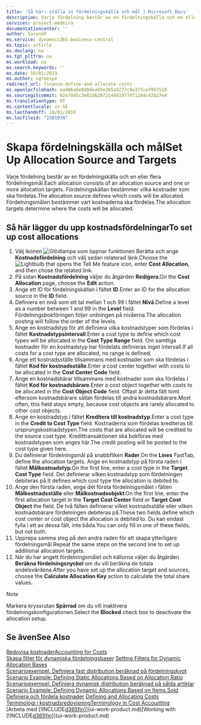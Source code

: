 ```yaml
---
title: 'Så här: ställa in fördelningskälla och mål | Microsoft Docs'
description: Varje fördelning består av en fördelningskälla och en eller flera fördelningsmål. Fördelningskällan bestämmer vilka kostnader som ska fördelas. Fördelningsmålen bestämmer vart kostnaderna ska fördelas.
services: project-madeira
documentationcenter: ''
author: SorenGP
ms.service: dynamics365-business-central
ms.topic: article
ms.devlang: na
ms.tgt_pltfrm: na
ms.workload: na
ms.search.keywords: ''
ms.date: 10/01/2019
ms.author: sgroespe
redirect_url: finance-define-and-allocate-costs
ms.openlocfilehash: ea906a6e8d0dea93e265a4277c9e37fcef95f510
ms.sourcegitcommit: 02e704bc3e01d62072144919774f1244c42827e4
ms.translationtype: HT
ms.contentlocale: sv-SE
ms.lasthandoff: 10/01/2019
ms.locfileid: "2301939"
---
```

# <a name="set-up-allocation-source-and-targets"></a><span data-ttu-id="b7e1c-105">Skapa fördelningskälla och mål</span><span class="sxs-lookup"><span data-stu-id="b7e1c-105">Set Up Allocation Source and Targets</span></span>
<span data-ttu-id="b7e1c-106">Varje fördelning består av en fördelningskälla och en eller flera fördelningsmål.</span><span class="sxs-lookup"><span data-stu-id="b7e1c-106">Each allocation consists of an allocation source and one or more allocation targets.</span></span> <span data-ttu-id="b7e1c-107">Fördelningskällan bestämmer vilka kostnader som ska fördelas.</span><span class="sxs-lookup"><span data-stu-id="b7e1c-107">The allocation source defines which costs will be allocated.</span></span> <span data-ttu-id="b7e1c-108">Fördelningsmålen bestämmer vart kostnaderna ska fördelas.</span><span class="sxs-lookup"><span data-stu-id="b7e1c-108">The allocation targets determine where the costs will be allocated.</span></span>  

## <a name="to-set-up-cost-allocations"></a><span data-ttu-id="b7e1c-109">Så här lägger du upp kostnadsfördelningar</span><span class="sxs-lookup"><span data-stu-id="b7e1c-109">To set up cost allocations</span></span>  
1.  <span data-ttu-id="b7e1c-110">Välj ikonen ![Glödlampa som öppnar funktionen Berätta](media/ui-search/search_small.png "Berätta vad du vill göra") och ange **Kostnadsfördelning** och välj sedan relaterad länk.</span><span class="sxs-lookup"><span data-stu-id="b7e1c-110">Choose the ![Lightbulb that opens the Tell Me feature](media/ui-search/search_small.png "Tell me what you want to do") icon, enter **Cost Allocation**, and then chose the related link.</span></span>  
2.  <span data-ttu-id="b7e1c-111">På sidan **Kostnadsfördelning** väljer du åtgärden **Redigera**.</span><span class="sxs-lookup"><span data-stu-id="b7e1c-111">On the **Cost Allocation** page, choose the **Edit** action.</span></span>  
3.  <span data-ttu-id="b7e1c-112">Ange ett ID för fördelningskällan i fältet **ID**.</span><span class="sxs-lookup"><span data-stu-id="b7e1c-112">Enter an ID for the allocation source in the **ID** field.</span></span>  
4.  <span data-ttu-id="b7e1c-113">Definiera en nivå som ett tal mellan 1 och 99 i fältet **Nivå**.</span><span class="sxs-lookup"><span data-stu-id="b7e1c-113">Define a level as a number between 1 and 99 in the **Level** field.</span></span> <span data-ttu-id="b7e1c-114">Fördelningsbokföringen följer ordningen på nivåerna.</span><span class="sxs-lookup"><span data-stu-id="b7e1c-114">The allocation posting will follow the order of the levels.</span></span>  
5.  <span data-ttu-id="b7e1c-115">Ange en kostnadstyp för att definiera vilka kostnadstyper som fördelas i fältet **Kostnadstypsintervall**.</span><span class="sxs-lookup"><span data-stu-id="b7e1c-115">Enter a cost type to define which cost types will be allocated in the **Cost Type Range** field.</span></span> <span data-ttu-id="b7e1c-116">Om samtliga kostnader för en kostnadstyp har fördelats definieras inget intervall.</span><span class="sxs-lookup"><span data-stu-id="b7e1c-116">If all costs for a cost type are allocated, no range is defined.</span></span>  
6.  <span data-ttu-id="b7e1c-117">Ange ett kostnadsställe tillsammans med kostnader som ska fördelas i fältet **Kod för kostnadsställe**.</span><span class="sxs-lookup"><span data-stu-id="b7e1c-117">Enter a cost center together with costs to be allocated in the **Cost Center Code** field.</span></span>  
7.  <span data-ttu-id="b7e1c-118">Ange en kostnadsbärar tillsammans med kostnader som ska fördelas i fältet **Kod för kostnadsbärare**.</span><span class="sxs-lookup"><span data-stu-id="b7e1c-118">Enter a cost object together with costs to be allocated in the **Cost Object Code** field.</span></span> <span data-ttu-id="b7e1c-119">Oftast är detta fält tomt eftersom kostnadsbärare sällan fördelas till andra kostnadsbärare.</span><span class="sxs-lookup"><span data-stu-id="b7e1c-119">Most often, this field stays empty, because cost objects are rarely allocated to other cost objects.</span></span>  
8.  <span data-ttu-id="b7e1c-120">Ange en kostnadstyp i fältet **Kreditera till kostnadstyp**.</span><span class="sxs-lookup"><span data-stu-id="b7e1c-120">Enter a cost type in the **Credit to Cost Type** field.</span></span> <span data-ttu-id="b7e1c-121">Kostnaderna som fördelas krediteras till ursprungskostnadstypen.</span><span class="sxs-lookup"><span data-stu-id="b7e1c-121">The costs that are allocated will be credited to the source cost type.</span></span> <span data-ttu-id="b7e1c-122">Kredittransaktionen ska bokföras med kostnadstypen som anges här.</span><span class="sxs-lookup"><span data-stu-id="b7e1c-122">The credit posting will be posted to the cost type given here.</span></span>  
9. <span data-ttu-id="b7e1c-123">Du definierar fördelningsmål på snabbfliken **Rader**.</span><span class="sxs-lookup"><span data-stu-id="b7e1c-123">On the **Lines** FastTab, define the allocation targets.</span></span> <span data-ttu-id="b7e1c-124">Ange en kostnadstyp på första raden i fältet **Målkostnadstyp**.</span><span class="sxs-lookup"><span data-stu-id="b7e1c-124">On the first line, enter a cost type in the **Target Cost Type** field.</span></span> <span data-ttu-id="b7e1c-125">Det definierar vilken kostnadstyp som fördelningen debiteras på.</span><span class="sxs-lookup"><span data-stu-id="b7e1c-125">It defines which cost type the allocation is debited to.</span></span>  
10. <span data-ttu-id="b7e1c-126">Ange den första raden, ange det första fördelningsmålet i fälten **Målkostnadsställe** eller **Målkostnadsobjekt**.</span><span class="sxs-lookup"><span data-stu-id="b7e1c-126">On the first line, enter the first allocation target in the **Target Cost Center** field or **Target Cost Object** the field.</span></span> <span data-ttu-id="b7e1c-127">De två fälten definierar vilket kostnadsställe eller vilken kostnadsbärare fördelningen debiteras på.</span><span class="sxs-lookup"><span data-stu-id="b7e1c-127">These two fields define which cost center or cost object the allocation is debited to.</span></span> <span data-ttu-id="b7e1c-128">Du kan endast fylla i ett av dessa fält, inte båda.</span><span class="sxs-lookup"><span data-stu-id="b7e1c-128">You can only fill in one of these fields, but not both.</span></span>  
11. <span data-ttu-id="b7e1c-129">Upprepa samma steg på den andra raden för att skapa ytterligare fördelningsmål.</span><span class="sxs-lookup"><span data-stu-id="b7e1c-129">Repeat the same steps on the second line to set up additional allocation targets.</span></span>  
12. <span data-ttu-id="b7e1c-130">När du har angett fördelningsmålet och källorna väljer du åtgärden **Beräkna fördelningsnyckel** om du vill beräkna de totala andelsvärdena.</span><span class="sxs-lookup"><span data-stu-id="b7e1c-130">After you have set up the allocation target and sources, choose the **Calculate Allocation Key** action to calculate the total share values.</span></span>  

> [!NOTE]  
>  <span data-ttu-id="b7e1c-131">Markera kryssrutan **Spärrad** om du vill inaktivera fördelningskonfigurationen.</span><span class="sxs-lookup"><span data-stu-id="b7e1c-131">Select the **Blocked** check box to deactivate the allocation setup.</span></span>  

## <a name="see-also"></a><span data-ttu-id="b7e1c-132">Se även</span><span class="sxs-lookup"><span data-stu-id="b7e1c-132">See Also</span></span>  
[<span data-ttu-id="b7e1c-133">Redovisa kostnader</span><span class="sxs-lookup"><span data-stu-id="b7e1c-133">Accounting for Costs</span></span>](finance-manage-cost-accounting.md)  
 <span data-ttu-id="b7e1c-134">[Skapa filter för dynamiska fördelningsbaser](finance-setting-filters-for-dynamic-allocation-bases.md) </span><span class="sxs-lookup"><span data-stu-id="b7e1c-134">[Setting Filters for Dynamic Allocation Bases](finance-setting-filters-for-dynamic-allocation-bases.md) </span></span>  
 <span data-ttu-id="b7e1c-135">[Scenarioexempel: Definiera fast distribution beräknad på fördelningskvot](finance-scenario-example-defining-static-allocations-based-on-allocation-ratio.md) </span><span class="sxs-lookup"><span data-stu-id="b7e1c-135">[Scenario Example: Defining Static Allocations Based on Allocation Ratio](finance-scenario-example-defining-static-allocations-based-on-allocation-ratio.md) </span></span>  
 <span data-ttu-id="b7e1c-136">[Scenarioexempel: Definiera dynamisk distribution beräknad på sålda artiklar](finance-scenario-example-defining-dynamic-allocations-based-on-items-sold.md) </span><span class="sxs-lookup"><span data-stu-id="b7e1c-136">[Scenario Example: Defining Dynamic Allocations Based on Items Sold](finance-scenario-example-defining-dynamic-allocations-based-on-items-sold.md) </span></span>  
 <span data-ttu-id="b7e1c-137">[Definiera och fördela kostnader](finance-define-and-allocate-costs.md) </span><span class="sxs-lookup"><span data-stu-id="b7e1c-137">[Defining and Allocating Costs](finance-define-and-allocate-costs.md) </span></span>  
 [<span data-ttu-id="b7e1c-138">Terminologi i kostnadsredovisning</span><span class="sxs-lookup"><span data-stu-id="b7e1c-138">Terminology in Cost Accounting</span></span>](finance-terminology-in-cost-accounting.md)  
 <span data-ttu-id="b7e1c-139">[Arbeta med [!INCLUDE[d365fin](includes/d365fin_md.md)]](ui-work-product.md)</span><span class="sxs-lookup"><span data-stu-id="b7e1c-139">[Working with [!INCLUDE[d365fin](includes/d365fin_md.md)]](ui-work-product.md)</span></span>
